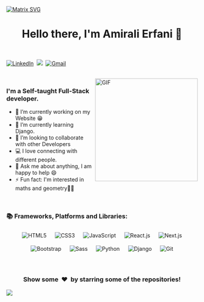 [![Matrix SVG](https://raw.githubusercontent.com/rodrigograca31/rodrigograca31/master/matrix.svg)](https://www.youtube.com/watch?v=SDkAGkd4NLc) 
<p>
  <h1 align="center"><b>Hello there, I'm Amirali Erfani 👋</b></h1>
</p>

<p align="center">
<br>
  
<a href="https://t.me/amiral86"><img src="https://img.shields.io/badge/Telegram-2CA5E0?style=for-the-badge&logo=telegram&logoColor=white" alt="LinkedIn" /></a>&nbsp;
<a href="https://dcbadge.limes.pink/api/shield/961221608045961227"><img src="https://img.shields.io/badge/Discord-%235865F2.svg?style=for-the-badge&logo=discord&logoColor=white" /></a>
![]()
<a href="mailto:amiralierfani1386@gmail.com?subject=Hi👋"><img src="https://img.shields.io/badge/gmail-%23D14836.svg?&style=for-the-badge&logo=gmail&logoColor=white" alt="Gmail"/></a>&nbsp;
<!-- <a href="https://kkvanonymous.github.io/"><img alt="Website" src="https://img.shields.io/website?style=for-the-badge&up_message=portfolio&url=https%3A%2F%2Fkkvanonymous.github.io%2F"></a>-->
</p> 
<br>

<img align="right" height="270px" alt="GIF" src="https://i.pinimg.com/originals/e4/26/70/e426702edf874b181aced1e2fa5c6cde.gif" />

### I'm a Self-taught Full-Stack developer.
- 🔭 I’m currently working on my Website :grin:
- 🌱 I’m currently learning Django.
- 👯 I’m looking to collaborate with other Developers
- 💻 I love connecting with different people.
- 💬 Ask me about anything, I am happy to help :smile:
- ⚡ Fun fact: I'm interested in maths and geometry👨‍🔬

<br>

### 📚 Frameworks, Platforms and Libraries:

<p align="center">
  <img src="https://ziadoua.github.io/m3-Markdown-Badges/badges/HTML/html1.svg" alt="HTML5" style="vertical-align:top; margin:9px">
  <img src="https://ziadoua.github.io/m3-Markdown-Badges/badges/CSS/css1.svg" alt="CSS3" style="vertical-align:top; margin:9px">
  <img src="https://ziadoua.github.io/m3-Markdown-Badges/badges/Javascript/javascript1.svg" alt="JavaScript" style="vertical-align:top; margin:9px">
  <img src="https://ziadoua.github.io/m3-Markdown-Badges/badges/React/react1.svg" alt="React.js" style="vertical-align:top; margin:9px">
  <img src="https://ziadoua.github.io/m3-Markdown-Badges/badges/NextJS/nextjs1.svg" alt="Next.js" style="vertical-align:top; margin:9px">
  <img src="https://ziadoua.github.io/m3-Markdown-Badges/badges/Bootstrap/bootstrap1.svg" alt="Bootstrap" style="vertical-align:top; margin:9px">
  <img src="https://ziadoua.github.io/m3-Markdown-Badges/badges/Sass/sass1.svg" alt="Sass" style="vertical-align:top; margin:9px">
  <img src="https://ziadoua.github.io/m3-Markdown-Badges/badges/Python/python1.svg" alt="Python" style="vertical-align:top; margin:9px">
  <img src="https://ziadoua.github.io/m3-Markdown-Badges/badges/Django/django1.svg" alt="Django" style="vertical-align:top; margin:9px">
  <img src="https://ziadoua.github.io/m3-Markdown-Badges/badges/Git/git1.svg" alt="Git" style="vertical-align:top; margin:9px">
  

</p>

<br>

<div align="center">
<h3 align="center">Show some &nbsp;❤️&nbsp; by starring some of the repositories!</h3>
</div><img src="https://github.com/punitkmryh/punitkmryh/blob/master/wave.svg" />
